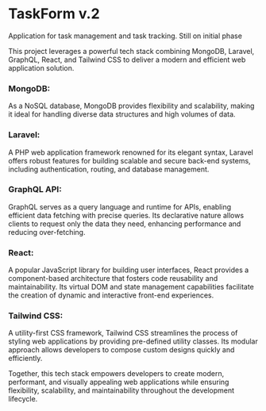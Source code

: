 # TaskForm v.2
Application for task management and task tracking. Still on initial phase

This project leverages a powerful tech stack combining MongoDB, Laravel, GraphQL, React, and Tailwind CSS to deliver a modern and efficient web application solution.

### MongoDB: 
As a NoSQL database, MongoDB provides flexibility and scalability, making it ideal for handling diverse data structures and high volumes of data.

### Laravel: 
A PHP web application framework renowned for its elegant syntax, Laravel offers robust features for building scalable and secure back-end systems, including authentication, routing, and database management.

### GraphQL API: 
GraphQL serves as a query language and runtime for APIs, enabling efficient data fetching with precise queries. Its declarative nature allows clients to request only the data they need, enhancing performance and reducing over-fetching.

### React: 
A popular JavaScript library for building user interfaces, React provides a component-based architecture that fosters code reusability and maintainability. Its virtual DOM and state management capabilities facilitate the creation of dynamic and interactive front-end experiences.

### Tailwind CSS: 
A utility-first CSS framework, Tailwind CSS streamlines the process of styling web applications by providing pre-defined utility classes. Its modular approach allows developers to compose custom designs quickly and efficiently.

Together, this tech stack empowers developers to create modern, performant, and visually appealing web applications while ensuring flexibility, scalability, and maintainability throughout the development lifecycle.
